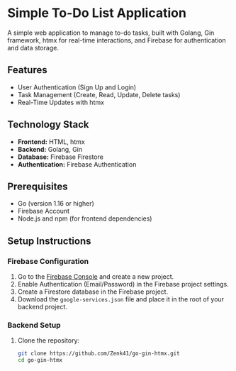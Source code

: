 # Simple To-Do List Application

A simple web application to manage to-do tasks, built with Golang, Gin framework, htmx for real-time interactions, and Firebase for authentication and data storage.

## Features

- User Authentication (Sign Up and Login)
- Task Management (Create, Read, Update, Delete tasks)
- Real-Time Updates with htmx

## Technology Stack

- **Frontend:** HTML, htmx
- **Backend:** Golang, Gin
- **Database:** Firebase Firestore
- **Authentication:** Firebase Authentication

## Prerequisites

- Go (version 1.16 or higher)
- Firebase Account
- Node.js and npm (for frontend dependencies)

## Setup Instructions

### Firebase Configuration

1. Go to the [Firebase Console](https://console.firebase.google.com/) and create a new project.
2. Enable Authentication (Email/Password) in the Firebase project settings.
3. Create a Firestore database in the Firebase project.
4. Download the `google-services.json` file and place it in the root of your backend project.

### Backend Setup

1. Clone the repository:
   ```bash
   git clone https://github.com/Zenk41/go-gin-htmx.git
   cd go-gin-htmx
